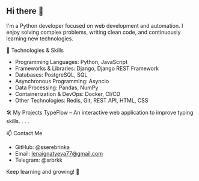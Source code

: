 ## Hi there 👋

I'm a Python developer focused on web development and automation. I enjoy solving complex problems, writing clean code, and continuously learning new technologies.

🚀 Technologies & Skills
- Programming Languages: Python, JavaScript
- Frameworks & Libraries: Django, Django REST Framework
- Databases: PostgreSQL, SQL
- Asynchronous Programming: Asyncio
- Data Processing: Pandas, NumPy
- Containerization & DevOps: Docker, CI/CD
- Other Technologies: Redis, Git, REST API, HTML, CSS

🛠 My Projects
TypeFlow – An interactive web application to improve typing skills.
. . .
  
📫 Contact Me
- GitHub: @sserebrinka  
- Email: lenaignatyeva77@gmail.com  
- Telegram: @srbrkk  

Keep learning and growing! 🌱

